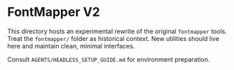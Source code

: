 # FontMapper V2

This directory hosts an experimental rewrite of the original `fontmapper` tools.
Treat the `fontmapper/` folder as historical context. New utilities should live
here and maintain clean, minimal interfaces.

Consult `AGENTS/HEADLESS_SETUP_GUIDE.md` for environment preparation.
